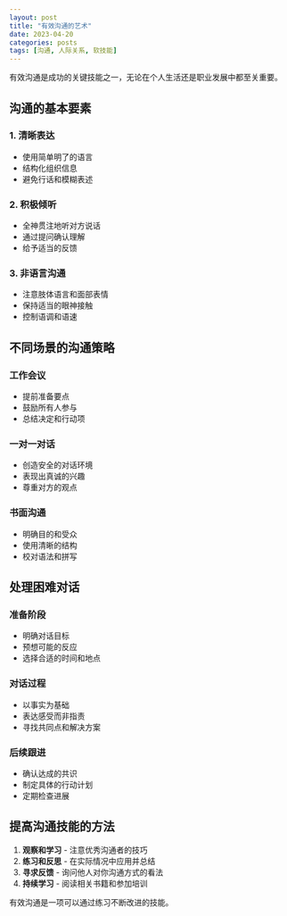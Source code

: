 ```yaml
---
layout: post
title: "有效沟通的艺术"
date: 2023-04-20
categories: posts
tags: [沟通, 人际关系, 软技能]
---
```


有效沟通是成功的关键技能之一，无论在个人生活还是职业发展中都至关重要。

## 沟通的基本要素

### 1. 清晰表达
- 使用简单明了的语言
- 结构化组织信息
- 避免行话和模糊表述

### 2. 积极倾听
- 全神贯注地听对方说话
- 通过提问确认理解
- 给予适当的反馈

### 3. 非语言沟通
- 注意肢体语言和面部表情
- 保持适当的眼神接触
- 控制语调和语速

## 不同场景的沟通策略

### 工作会议
- 提前准备要点
- 鼓励所有人参与
- 总结决定和行动项

### 一对一对话
- 创造安全的对话环境
- 表现出真诚的兴趣
- 尊重对方的观点

### 书面沟通
- 明确目的和受众
- 使用清晰的结构
- 校对语法和拼写

## 处理困难对话

### 准备阶段
- 明确对话目标
- 预想可能的反应
- 选择合适的时间和地点

### 对话过程
- 以事实为基础
- 表达感受而非指责
- 寻找共同点和解决方案

### 后续跟进
- 确认达成的共识
- 制定具体的行动计划
- 定期检查进展

## 提高沟通技能的方法

1. **观察和学习** - 注意优秀沟通者的技巧
2. **练习和反思** - 在实际情况中应用并总结
3. **寻求反馈** - 询问他人对你沟通方式的看法
4. **持续学习** - 阅读相关书籍和参加培训

有效沟通是一项可以通过练习不断改进的技能。
